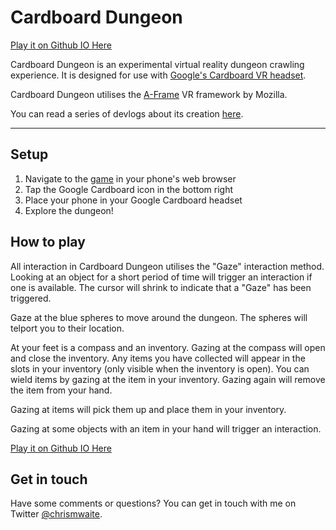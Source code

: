 # Cardboard Dungeon

[Play it on Github IO Here](http://chrismwaite.github.io/cardboard-dungeon/)

Cardboard Dungeon is an experimental virtual reality dungeon crawling experience. It is designed for use with [Google's Cardboard VR headset](https://www.google.com/get/cardboard).

Cardboard Dungeon utilises the [A-Frame](https://aframe.io/) VR framework by Mozilla.

You can read a series of devlogs about its creation [here](http://www.bytesizeadventures.com/cardboard-dungeon-devlog-4/).

---

## Setup

1. Navigate to the [game](http://chrismwaite.github.io/cardboard-dungeon/) in your phone's web browser
2. Tap the Google Cardboard icon in the bottom right
3. Place your phone in your Google Cardboard headset
4. Explore the dungeon!

## How to play

All interaction in Cardboard Dungeon utilises the "Gaze" interaction method. Looking at an object for a short period of time will trigger an interaction if one is available. The cursor will shrink to indicate that a "Gaze" has been triggered.

Gaze at the blue spheres to move around the dungeon. The spheres will telport you to their location.

At your feet is a compass and an inventory. Gazing at the compass will open and close the inventory. Any items you have collected will appear in the slots in your inventory (only visible when the inventory is open). You can wield items by gazing at the item in your inventory. Gazing again will remove the item from your hand.

Gazing at items will pick them up and place them in your inventory.

Gazing at some objects with an item in your hand will trigger an interaction.

[Play it on Github IO Here](http://chrismwaite.github.io/cardboard-dungeon/)

## Get in touch

Have some comments or questions? You can get in touch with me on Twitter [@chrismwaite](http://www.twitter.com/chrismwaite).
